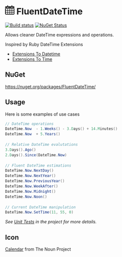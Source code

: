 # <img src="/src/icon.png" height="30px"> FluentDateTime

[![Build status](https://ci.appveyor.com/api/projects/status/me89rbu5iv976k2q/branch/master?svg=true)](https://ci.appveyor.com/project/SimonCropp/fluentdatetime)
[![NuGet Status](https://img.shields.io/nuget/v/FluentDateTime.svg?label=FluentDateTime&cacheSeconds=86400)](https://www.nuget.org/packages/FluentDateTime/)

Allows cleaner DateTime expressions and operations.

Inspired by Ruby DateTime Extensions

 * [Extensions To Datetime](http://edgeguides.rubyonrails.org/active_support_core_extensions.html#extensions-to-datetime)
 * [Extensions To Time](http://edgeguides.rubyonrails.org/active_support_core_extensions.html#extensions-to-time)


## NuGet

https://nuget.org/packages/FluentDateTime/


## Usage

Here is some examples of use cases

```csharp
// DateTime operations
DateTime.Now  - 1.Weeks() - 3.Days() + 14.Minutes()
DateTime.Now  + 5.Years()

// Relative DateTime evalutations
3.Days().Ago()
2.Days().Since(DateTime.Now)

// Fluent DateTime estimations
DateTime.Now.NextDay()
DateTime.Now.NextYear()
DateTime.Now.PreviousYear()
DateTime.Now.WeekAfter()
DateTime.Now.Midnight()
DateTime.Now.Noon()

// Current DateTime manipulation
DateTime.Now.SetTime(11, 55, 0)
```

_See [Unit Tests](https://github.com/FluentDateTime/FluentDateTime/tree/master/src/Tests) in the project for more details._


## Icon

[Calendar](http://thenounproject.com/noun/calendar/#icon-No404) from The Noun Project
